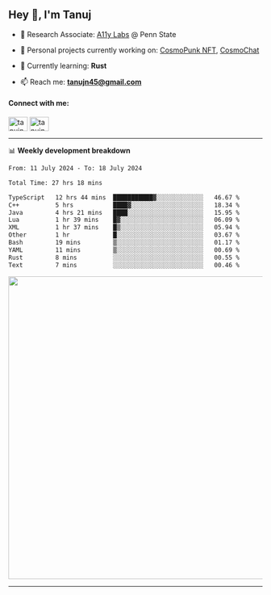 <h2>Hey 👋, I'm Tanuj</h2>

- 🔬 Research Associate: [A11y Labs](https://a11y.ist.psu.edu/) @ Penn State 

- 🔭 Personal projects currently working on: [CosmoPunk NFT](https://github.com/tanujn45/CosmoNFT), [CosmoChat](https://github.com/tanujn45/CosmoChat)

- 🌱 Currently learning: **Rust**

- 📫 Reach me: **tanujn45@gmail.com**

<h4 align="left">Connect with me:</h4>
<p align="left">
<a href="https://twitter.com/tanujn45" target="blank"><img align="center" src="https://raw.githubusercontent.com/rahuldkjain/github-profile-readme-generator/master/src/images/icons/Social/twitter.svg" alt="tanujn45" height="28" width="38" /></a>
<a href="https://linkedin.com/in/tanujn45" target="blank"><img align="center" src="https://raw.githubusercontent.com/rahuldkjain/github-profile-readme-generator/master/src/images/icons/Social/linked-in-alt.svg" alt="tanujn45" height="28" width="38" /></a>
</p>

-------

📊 **Weekly development breakdown**
<!--START_SECTION:waka-->

```txt
From: 11 July 2024 - To: 18 July 2024

Total Time: 27 hrs 18 mins

TypeScript   12 hrs 44 mins  ███████████▓░░░░░░░░░░░░░   46.67 %
C++          5 hrs           ████▓░░░░░░░░░░░░░░░░░░░░   18.34 %
Java         4 hrs 21 mins   ████░░░░░░░░░░░░░░░░░░░░░   15.95 %
Lua          1 hr 39 mins    █▓░░░░░░░░░░░░░░░░░░░░░░░   06.09 %
XML          1 hr 37 mins    █▒░░░░░░░░░░░░░░░░░░░░░░░   05.94 %
Other        1 hr            █░░░░░░░░░░░░░░░░░░░░░░░░   03.67 %
Bash         19 mins         ▒░░░░░░░░░░░░░░░░░░░░░░░░   01.17 %
YAML         11 mins         ▒░░░░░░░░░░░░░░░░░░░░░░░░   00.69 %
Rust         8 mins          ░░░░░░░░░░░░░░░░░░░░░░░░░   00.55 %
Text         7 mins          ░░░░░░░░░░░░░░░░░░░░░░░░░   00.46 %
```

<!--END_SECTION:waka-->

<img src="https://wakatime.com/share/@018e9abd-1aa4-4aa6-9db7-5ca3b999e810/4650b67a-98aa-46b4-b598-3d8a2451f0df.svg" width="600"/>

-------

